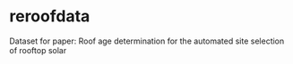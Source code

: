 # reroofdata
Dataset for paper: Roof age determination for the automated site selection of rooftop solar
